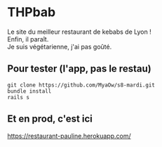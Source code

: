 # THPbab

Le site du meilleur restaurant de kebabs de Lyon !<br/>
Enfin, il paraît.<br/> 
Je suis végétarienne, j'ai pas goûté.<br/>

## Pour tester (l'app, pas le restau)

`git clone https://github.com/MyaOw/s8-mardi.git`<br/>
`bundle install`<br/>
`rails s`

## Et en prod, c'est ici

<https://restaurant-pauline.herokuapp.com/>